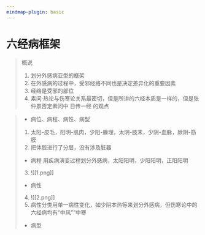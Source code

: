 ```yaml
---
mindmap-plugin: basic
---
```

# 六经病框架

>概说
>1. 划分外感病亚型的框架
>2. 在外感病的过程中，受邪经络不同也是决定差异化的重要因素
>3. 经络是受邪的部位
>4. 素问·热论与伤寒论关系最密切，但是所讲的六经本质是一样的，但是张仲景否定素问中 日传一经 的观点

 >- 病位、病程、病性、病型
>1. 太阳-皮毛，阳明-肌肉，少阳-腠理，太阴-肢末，少阴-血脉，厥阴-筋膜
>2. 把体腔进行了分层，没有涉及脏器
>- 病程 用疾病演变过程划分外感病，太阳阳明，少阳阳明，正阳阳明
>3. ![[1.png]]
>- 病性
>4. ![[2.png]]
>5. 病性分类用单一病性变化，如少阴本热等来划分外感病，但伤寒论中的六经病均有“中风””中寒
>- 病型